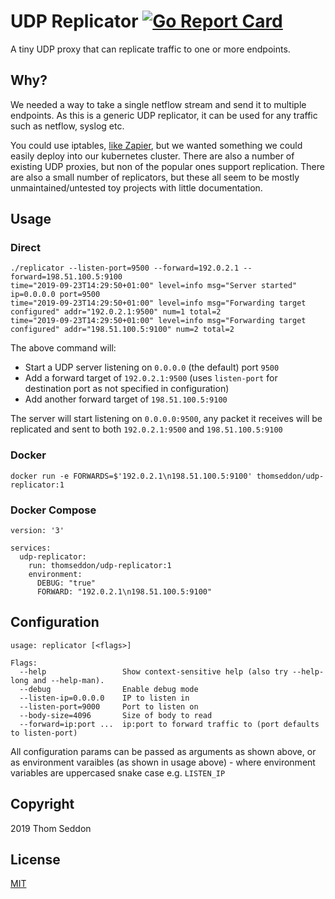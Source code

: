 
# UDP Replicator [![Go Report Card](https://goreportcard.com/badge/github.com/thomseddon/udp-replicator)](https://goreportcard.com/report/github.com/thomseddon/udp-replicator)

A tiny UDP proxy that can replicate traffic to one or more endpoints.

## Why?

We needed a way to take a single netflow stream and send it to multiple endpoints. As this is a generic UDP replicator, it can be used for any traffic such as netflow, syslog etc.

You could use iptables, [like Zapier](https://zapier.com/engineering/iptables-replication/), but we wanted something we could easily deploy into our kubernetes cluster. There are also a number of existing UDP proxies, but non of the popular ones support replication. There are also a small number of replicators, but these all seem to be mostly unmaintained/untested toy projects with little documentation.

## Usage

### Direct

```
./replicator --listen-port=9500 --forward=192.0.2.1 --forward=198.51.100.5:9100
time="2019-09-23T14:29:50+01:00" level=info msg="Server started" ip=0.0.0.0 port=9500
time="2019-09-23T14:29:50+01:00" level=info msg="Forwarding target configured" addr="192.0.2.1:9500" num=1 total=2
time="2019-09-23T14:29:50+01:00" level=info msg="Forwarding target configured" addr="198.51.100.5:9100" num=2 total=2
```

The above command will:

- Start a UDP server listening on `0.0.0.0` (the default) port `9500`
- Add a forward target of `192.0.2.1:9500` (uses `listen-port` for destination port as not specified in configuration)
- Add another forward target of `198.51.100.5:9100`

The server will start listening on `0.0.0.0:9500`, any packet it receives will be replicated and sent to both `192.0.2.1:9500` and `198.51.100.5:9100`


### Docker

```
docker run -e FORWARDS=$'192.0.2.1\n198.51.100.5:9100' thomseddon/udp-replicator:1
```

### Docker Compose

```
version: '3'

services:
  udp-replicator:
    run: thomseddon/udp-replicator:1
    environment:
      DEBUG: "true"
      FORWARD: "192.0.2.1\n198.51.100.5:9100"
```


## Configuration

```
usage: replicator [<flags>]

Flags:
  --help                 Show context-sensitive help (also try --help-long and --help-man).
  --debug                Enable debug mode
  --listen-ip=0.0.0.0    IP to listen in
  --listen-port=9000     Port to listen on
  --body-size=4096       Size of body to read
  --forward=ip:port ...  ip:port to forward traffic to (port defaults to listen-port)
```

All configuration params can be passed as arguments as shown above, or as environment varaibles (as shown in usage above) - where environment variables are uppercased snake case e.g. `LISTEN_IP`

## Copyright

2019 Thom Seddon

## License

[MIT](https://github.com/thomseddon/udp-replicator/blob/master/LICENSE.md)
